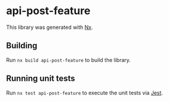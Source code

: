 # api-post-feature

This library was generated with [Nx](https://nx.dev).

## Building

Run `nx build api-post-feature` to build the library.

## Running unit tests

Run `nx test api-post-feature` to execute the unit tests via [Jest](https://jestjs.io).
